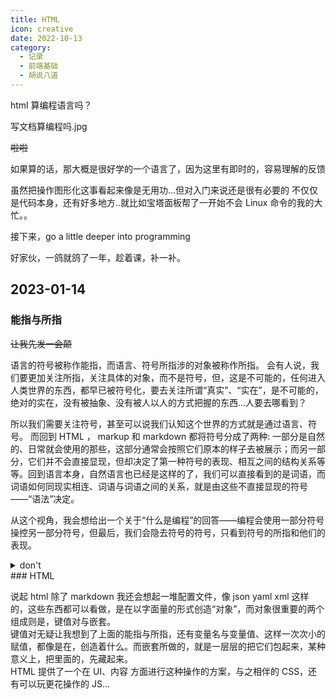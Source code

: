 ```yaml
---
title: HTML
icon: creative
date: 2022-10-13
category:
  - 记录
  - 前端基础
  - 胡说八道
---
```


html 算编程语言吗？

写文档算编程吗.jpg

~~啦啦~~

如果算的话，那大概是很好学的一个语言了，因为这里有即时的，容易理解的反馈

虽然把操作图形化这事看起来像是无用功...但对入门来说还是很有必要的
不仅仅是代码本身，还有好多地方..就比如宝塔面板帮了一开始不会 Linux 命令的我的大忙。。

接下来，go a little deeper into programming

好家伙，一鸽就鸽了一年，趁着课，补一补。

## 2023-01-14

### 能指与所指

~~让我先发一会颠~~

语言的符号被称作能指，而语言、符号所指涉的对象被称作所指。
会有人说，我们要更加关注所指，关注具体的对象，而不是符号，但，这是不可能的，任何进入人类世界的东西，都早已被符号化，要去关注所谓“真实”、“实在”，是不可能的，绝对的实在，没有被抽象、没有被人以人的方式把握的东西...人要去哪看到？

所以我们需要关注符号，甚至可以说我们认知这个世界的方式就是通过语言、符号。
而回到 HTML ， markup 和 markdown 都将符号分成了两种: 一部分是自然的、日常就会使用的那些，这部分通常会按照它们原本的样子去被展示；而另一部分，它们并不会直接显现，但却决定了第一种符号的表现、相互之间的结构关系等等。回到语言本身，自然语言也已经是这样的了，我们可以直接看到的是词语，而词语如何同现实相连、词语与词语之间的关系，就是由这些不直接显现的符号——“语法”决定。

从这个视角，我会想给出一个关于“什么是编程”的回答——编程会使用一部分符号操控另一部分符号，但最后，我们会隐去符号的符号，只看到符号的所指和他们的表现。

<details>
<summary>don't</summary>
而常年在这两者间穿梭的程序员...常常会有种焦虑，那是总感觉自已仍有太多太多被蒙在鼓里，有太多的运行方式被遮盖了起来，会很想要去了解“底层”，看各个程序、框架的源码，学 C 、学汇编、恨不得直接从机器码从数字电路开始开始干...

这种焦虑某些时候很合理，因为自己就是通过不断的帮别人处理、隐藏复杂度，来获取的报酬甚至优势地位，自然也会对上边产生这样的怀疑。

而我今天过了好久又开始玩游戏...在想一个问题——有人玩游戏的时候会想要去读游戏的源代码，然后以此来提升自己的游戏水平吗？...如果不是想要跟着写一个游戏，我想大多数人都不会这么做——那些代码再怎么读、再怎么清楚原理，这些也不能直接提升自己在游戏里的水平。

有一个更合适的例子，一个画画的不好好练画，反而去琢磨纸笔颜料一类的东西，不好好做题却去玩文具..——热爱自己的工具当然是好事，但，...喵喵喵。

再，另一方面，搞了底层的，就更加 nb 吗？还是拿游戏举例子，那些搞图形学搞渲染、甚至直接弄显卡搞硬件的，他们自然是 nb， 然而如果没有进一步的应用，没有人用这些东西去做好玩的游戏做好看的画面，那么这些东西就只是一堆数字电路，一堆算法。底层在某些意义上的确决定了之后应用的表现，但是底层的意义，反而是需要上层的应用来体现的。——作者的作品的内涵也同样，更多时候并不属于作者本身，而属于读者。我们都会有喜欢做的东西，有喜欢创作的地方，而这些，无所谓高级低级。

但我也明白，上面这些，并不是焦虑的原因。

>绝大多数互联网公司的技术也并不高深，无非就是人力堆起来的业务代码，只要给年轻人一个完整项目的开发机会，年轻工程师的成长也非常迅速。一场重构就能培养一大批堪当大任的新鲜码农，然后再把这些年轻工程师们的工资从20万翻倍到40万也比老技术团队动辄70多万的平均薪资低不少，而且这些没见过钱的年轻码农们面对工资翻倍比那帮老油条们感激多了。  
很多时候，年轻码农为了上位也会主动找老板提出用新技术体系重构，往往老板和投资人对这种工程师内部矛盾和内部竞争非常喜闻乐见，通常也会主动扶持这些想要下克上的年轻人。  
新人新技术体系培养起来了，还留着旧体系的老人干什么，要么优化要么降薪。很多银行用几十年前的陈旧技术体系依然撑得起移动互联网时代的天量并发，故重构在很多时候不是提高性能，也不是减少冗余，更不是技术创新，而是赤裸裸的政治斗争。  
作者：世袭上议员  
链接：<https://www.zhihu.com/question/434704940/answer/1630300574>  
来源：知乎  
著作权归作者所有。商业转载请联系作者获得授权，非商业转载请注明出处。

> 所以，即使是做技术，拉帮结派也很重要哦...被遮蔽的也许并不是技术方面的事，而是不可描述的事。

</details>
### HTML

说起 html 除了 markdown 我还会想起一堆配置文件，像 json yaml xml 这样的，这些东西都可以看做，是在以字面量的形式创造“对象”，而对象很重要的两个组成则是，键值对与嵌套。  
键值对无疑让我想到了上面的能指与所指，还有变量名与变量值、这样一次次小的赋值，都像是在，创造着什么。而嵌套所做的，就是一层层的把它们包起来，某种意义上，把里面的，先藏起来。  
HTML 提供了一个在 UI、内容 方面进行这种操作的方案，与之相伴的 CSS，还有可以玩更花操作的 JS...
